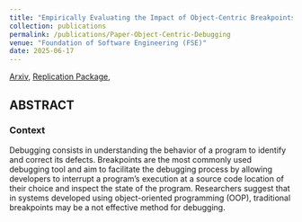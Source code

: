 ```yaml
---
title: "Empirically Evaluating the Impact of Object-Centric Breakpoints on the Debugging of Object-Oriented Programs"
collection: publications
permalink: /publications/Paper-Object-Centric-Debugging
venue: "Foundation of Software Engineering (FSE)"
date: 2025-06-17
---
```


[Arxiv](https://hal.science/hal-04948470),
[Replication Package](https://doi.org/10.5281/zenodo.14802898),



## ABSTRACT
### Context
Debugging consists in understanding the behavior of a program to identify and correct its defects. Breakpoints are the most commonly used debugging tool and aim to facilitate the debugging process by allowing developers to interrupt a program’s execution at a source code location of their choice and inspect the state of the program.
Researchers suggest that in systems developed using object-oriented programming (OOP), traditional breakpoints may be a not effective method for debugging.

